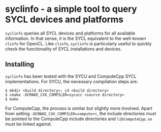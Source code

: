 # syclinfo - a simple tool to query SYCL devices and platforms

`syclinfo` queries all SYCL devices and platforms for all available information. In that sense, it is the SYCL equivalent to the well-known `clinfo` for OpenCL. Like `clinfo`, `syclinfo` is particularly useful to quickly check the functionality of SYCL installations and devices.

## Installing
`syclinfo` has been tested with the SYCU and ComputeCpp SYCL implementations. For SYCU, the necessary compilation steps are:
```
$ mkdir <build directory>; cd <build directory>
$ cmake -DCMAKE_CXX_COMPILER=sycucc <source directory>
$ make
```
For ComputeCpp, the process is similar but slightly more involved. Apart from setting `-DCMAKE_CXX_COMPILER=compute++`, the include directories must be pointed to the ComputeCpp include directories and `libComputeCpp.so` must be linked against.
